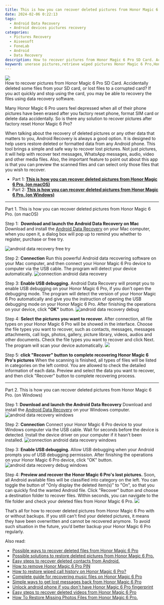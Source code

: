 ```yaml
---
title: This is how you can recover deleted pictures from Honor Magic 6 Pro.
date: 2024-02-06 0:22:13
tags: 
  - Android Data Recovery
  - Android devices pictures recovery
categories: 
  - Pictures Recovery
  - Aiseesoft
  - FoneLab
  - Android
  - Data Recovery
description: How to recover pictures from Honor Magic 6 Pro SD Card. Accidentally deleted some files from your SD card, or lost files to a corrupted card? If you act quickly and stop using the card, you may be able to recovery the files using data recovery software.
keyword: unerase pictures,retrieve wiped pictures Honor Magic 6 Pro,Honor Magic 6 Pro pictures recovery,android pictures retrieval,save erased pictures from Honor Magic 6 Pro,recover lost pictures from Honor Magic 6 Pro,does the Honor Magic 6 Pro have a backup for deleted pictures,how to retrieve deleted pictures from my Honor Magic 6 Pro,Honor Magic 6 Pro issues with pictures deleted,how can i find my deleted pictures Honor Magic 6 Pro,how can i get pictures back on Honor Magic 6 Pro,how to recover pictures in Honor Magic 6 Pro
---
```


<img src="https://img0mobiles.techidaily.com/images/best-assets/devices/honor/honor-magic-6-pro/1.jpg" class="atpl-imgstyle"  />

<div class="atpl-content atpl-for-fonelab-android recover-pictures">

<div class="atpl-post-description-part-1">
How to recover pictures from Honor Magic 6 Pro SD Card. Accidentally deleted some files from your SD card, or lost files to a corrupted card? If you act quickly and stop using the card, you may be able to recovery the files using data recovery software.
</div>

<div class="atpl-post-description-part-2">
<div class="tpl-content-sub-paragraph-normal">
    <p>
      Many Honor Magic 6 Pro users feel depressed when all of their phone pictures have been erased after you factory reset phone, format SIM card or delete data accidentally. So is there any solution to recover pictures after factory reset Honor Magic 6 Pro?
    </p>
</div>


</div>

<div class="atpl-post-description-part-3">
<div class="tpl-content-sub-paragraph-content">
  <p>
    When talking about the recovery of deleted pictures or any other data that matters to you, Android Recovery is always a good option. It is designed to help users restore deleted or formatted data from any Android phone. This tool brings a simple and safe way to recover lost pictures. Not just pictures, it will help with recover text messages, WhatsApp messages, audio, video and other media files. Also, the important feature to point out about this app is that you can preview the scanned files and can select only those files that you wish to recover.
  </p>
</div>
</div>

<ul>
  <li>Part 1: <strong><a href="#p1"> This is how you can recover deleted pictures from Honor Magic 6 Pro.  (on macOS)</a></strong></li>
  <li>Part 2: <strong><a href="#p2"> This is how you can recover deleted pictures from Honor Magic 6 Pro.  (on Windows)</a></strong></li>
</ul>



<!-- Part 1 -->
<a id="p1" name="p1" ></a><hr>

<div>
  <span class="atpl-step-part-style">Part 1. This is how you can recover deleted pictures from Honor Magic 6 Pro. (on macOS)</span>
</div>  

<span class="atpl-stepstyle-a"><span>Step 1: </span></span> <strong>Download and launch the Android Data Recovery on Mac</strong>
Download and install the <a href="https://tools.techidaily.com/aiseesoft-android-data-recovery/" target="_blank" rel="noopener">Android Data Recovery</a> on your Mac computer, when you open it, a dialog box will pop up to remind you whether to register, purchase or free try.

<img src="https://tools.techidaily.com/images/apps/aiseesoft/android-data-recovery/mac-free-try.png" class="atpl-imgstyle" alt="android data recovery free try" />

<span class="atpl-stepstyle-a"><span>Step 2: </span></span> <strong>Connection</strong>
Run this powerful Android data recovering software on your Mac computer, and then connect your Honor Magic 6 Pro device to computer via the USB cable. The program will detect your device automatically.
<img src="https://tools.techidaily.com/images/apps/aiseesoft/android-data-recovery/mac-connection-interface.jpg" class="atpl-imgstyle" alt="connection android data recovery" />

<span class="atpl-stepstyle-a"><span>Step 3: </span></span> <strong>Enable USB debugging.</strong>
Android Data Recovery will prompt you to enable USB debugging on your Honor Magic 6 Pro, if you don't open the debugging mode. The program will detect the version of your Honor Magic 6 Pro automatically and give you the instruction of opening the USB debugging mode on your Honor Magic 6 Pro. After finishing the operations on your device, click <strong>"OK"</strong> button.
<img src="https://tools.techidaily.com/images/apps/aiseesoft/android-data-recovery/mac-android-usb-debug.jpg"  class="atpl-imgstyle" alt="android data recovery debug" />

<span class="atpl-stepstyle-a"><span>Step 4: </span></span> <strong>Select the pictures you want to recover.</strong>
After connection, all file types on your Honor Magic 6 Pro will be showed in the interface. Choose the file types you want to recover, such as contacts, messages, messages attachments, call logs, photos, gallery, picture library, videos, audios and other documents. Check the file types you want to recover and click Next. The program will scan your device automatically.
<img src="https://tools.techidaily.com/images/apps/aiseesoft/android-data-recovery/mac-choose-type-photos.jpg" class="atpl-imgstyle"  />

<span class="atpl-stepstyle-a"><span>Step 5: </span></span> <strong>click "Recover" button to  complete recovering Honor Magic 6 Pro's pictures</strong>
When the scanning is finished, all types of files will be listed in categories on the left control. You are allowed to check the detailed information of each data. Preview and select the data you want to recover, and then click "Recover" button to complete recovering process.


<a id="p2" name="p2"></a><hr>

<!-- Part 2 -->
<div>
  <span class="atpl-step-part-style">Part 2. This is how you can recover deleted pictures from Honor Magic 6 Pro. (on Windows)</span>
</div>

<span class="atpl-stepstyle-a"><span>Step 1: </span></span> <strong>Download and launch the Android Data Recovery</strong>
Download and install the <a href="https://tools.techidaily.com/aiseesoft-android-data-recovery/" target="_blank" rel="noopener">Android Data Recovery</a> on your Windows computer.
<img src="https://tools.techidaily.com/images/apps/aiseesoft/android-data-recovery/win-start-interface.png"  class="atpl-imgstyle" alt="android data recovery windows" />

<span class="atpl-stepstyle-a"><span>Step 2: </span></span> <strong>Connection</strong>
Connect your Honor Magic 6 Pro device to your Windows computer via the USB cable. Wait for seconds before the device is detected. Install the device driver on your computer if it hasn't been installed.
<img src="https://tools.techidaily.com/images/apps/aiseesoft/android-data-recovery/win-connection-interface.png" class="atpl-imgstyle" alt="connection android data recovery windows" />

<span class="atpl-stepstyle-a"><span>Step 3: </span></span> <strong>Enable USB debugging.</strong>
Allow USB debugging when your Android prompts you of USB debugging permission. After finishing the operations on your Honor Magic 6 Pro device, click "OK" button.
<img src="https://tools.techidaily.com/images/apps/aiseesoft/android-data-recovery/win-android-usb-debug.png" class="atpl-imgstyle" alt="android data recovery debug windows" />

<span class="atpl-stepstyle-a"><span>Step 4: </span></span> <strong>Preview and recover the Honor Magic 6 Pro's lost pictures.</strong>
Soon, all Android available files will be classified into category on the left. You can toggle the button of "Only display the deleted item(s)" to "On", so that you can quickly find the wanted Android file. Click "Recover" button and choose a destination folder to recover files. Within seconds, you can navigate to the file folder and check your deleted files from Honor Magic 6 Pro.
<img src="https://tools.techidaily.com/images/apps/aiseesoft/android-data-recovery/win-recover-photos.png" class="atpl-imgstyle"  />

<div class="atpl-post-description-part-4">
<div class="tpl-content-sub-paragraph-normal">
    <p>
        That’s all for how to recover deleted pictures from Honor Magic 6 Pro with or without backups. If you still can’t find your deleted pictures, it means they have been overwritten and cannot be recovered anymore. To avoid such situation in the future, you’d better backup your Honor Magic 6 Pro regularly.
    </p>
</div>
</div>

<ins class="adsbygoogle"
     style="display:block"
     data-ad-client="ca-pub-7571918770474297"
     data-ad-slot="8358498916"
     data-ad-format="auto"
     data-full-width-responsive="true"></ins>

<span class="atpl-alsoreadstyle">Also read:</span>
<div><ul>
<li><a href="/possible-ways-to-recover-deleted-files-from-honor-magic-6-pro-by-fonelab-android-recover-data/" target="_blank" rel="noopener"><u>Possible ways to recover deleted files from Honor Magic 6 Pro</u></a></li>
<li><a href="/possible-solutions-to-restore-deleted-pictures-from-honor-magic-6-pro-by-fonelab-android-recover-pictures/" target="_blank" rel="noopener"><u>Possible solutions to restore deleted pictures from Honor Magic 6 Pro.</u></a></li>
<li><a href="/easy-steps-to-recover-deleted-contacts-from-android-by-fonelab-android-recover-contacts/" target="_blank" rel="noopener"><u>Easy steps to recover deleted contacts from Android.</u></a></li>
<li><a href="/how-to-remove-honor-magic-6-pro-pin-by-drfone-android-unlock-android-unlock/" target="_blank" rel="noopener"><u>How to remove Honor Magic 6 Pro PIN</u></a></li>
<li><a href="/how-to-restore-wiped-call-history-on-honor-magic-6-pro-by-fonelab-android-recover-call-logs/" target="_blank" rel="noopener"><u>How to restore wiped call history on Honor Magic 6 Pro?</u></a></li>
<li><a href="/complete-guide-for-recovering-music-files-on-honor-magic-6-pro-by-fonelab-android-recover-music/" target="_blank" rel="noopener"><u>Complete guide for recovering music files on Honor Magic 6 Pro</u></a></li>
<li><a href="/simple-ways-to-get-lost-messages-back-from-honor-magic-6-pro-by-fonelab-android-recover-messages/" target="_blank" rel="noopener"><u>Simple ways to get lost messages back from Honor Magic 6 Pro</u></a></li>
<li><a href="/unlock-android-phone-if-you-don-t-have-honor-magic-6-pro-fingerprint-by-drfone-android-unlock-android-unlock/" target="_blank" rel="noopener"><u>Unlock android phone if you don't have Honor Magic 6 Pro fingerprint</u></a></li>
<li><a href="/easy-steps-to-recover-deleted-videos-from-honor-magic-6-pro-by-fonelab-android-recover-video/" target="_blank" rel="noopener"><u>Easy steps to recover deleted videos from Honor Magic 6 Pro</u></a></li>
<li><a href="/how-to-restore-missing-photos-files-from-honor-magic-6-pro-by-fonelab-android-recover-photos/" target="_blank" rel="noopener"><u>How To  Restore Missing Photos Files from Honor Magic 6 Pro.</u></a></li>
</ul></div>

</div>
